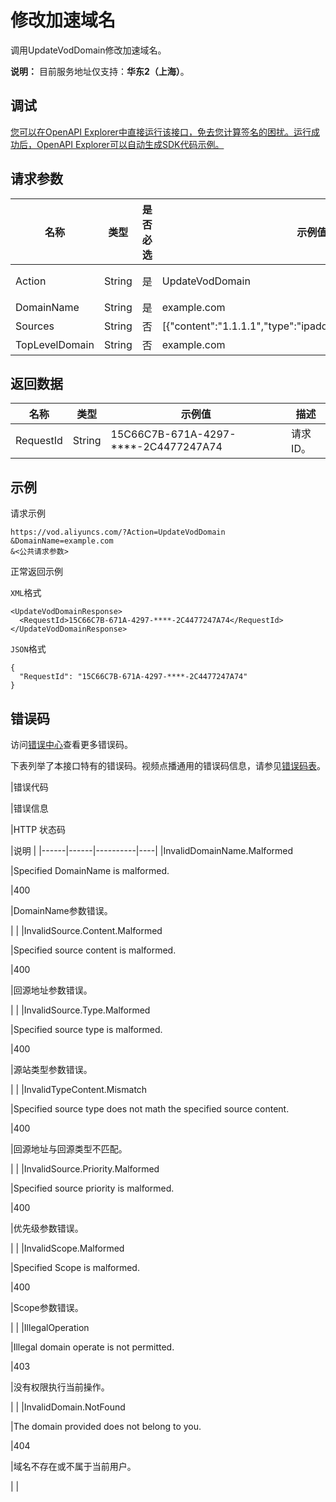 # 修改加速域名

调用UpdateVodDomain修改加速域名。

**说明：** 目前服务地址仅支持：**华东2（上海）**。

## 调试

[您可以在OpenAPI Explorer中直接运行该接口，免去您计算签名的困扰。运行成功后，OpenAPI Explorer可以自动生成SDK代码示例。](https://api.aliyun.com/#product=vod&api=UpdateVodDomain&type=RPC&version=2017-03-21)

## 请求参数

|名称|类型|是否必选|示例值|描述|
|--|--|----|---|--|
|Action|String|是|UpdateVodDomain|系统规定参数。取值：**UpdateVodDomain**。 |
|DomainName|String|是|example.com|点播加速域名。 |
|Sources|String|否|\[\{"content":"1.1.1.1","type":"ipaddr","priority":"20","port":80\}\]|回源地址列表。 |
|TopLevelDomain|String|否|example.com|顶级接入域。 |

## 返回数据

|名称|类型|示例值|描述|
|--|--|---|--|
|RequestId|String|15C66C7B-671A-4297-\*\*\*\*-2C4477247A74|请求ID。 |

## 示例

请求示例

```
https://vod.aliyuncs.com/?Action=UpdateVodDomain
&DomainName=example.com
&<公共请求参数>
```

正常返回示例

`XML`格式

```
<UpdateVodDomainResponse>
  <RequestId>15C66C7B-671A-4297-****-2C4477247A74</RequestId>
</UpdateVodDomainResponse>
```

`JSON`格式

```
{
  "RequestId": "15C66C7B-671A-4297-****-2C4477247A74"
}
```

## 错误码

访问[错误中心](https://error-center.aliyun.com/status/product/vod)查看更多错误码。

下表列举了本接口特有的错误码。视频点播通用的错误码信息，请参见[错误码表](~~52841~~)。

|错误代码

|错误信息

|HTTP 状态码

|说明 |
|------|------|----------|----|
|InvalidDomainName.Malformed

|Specified DomainName is malformed.

|400

|DomainName参数错误。

| |
|InvalidSource.Content.Malformed

|Specified source content is malformed.

|400

|回源地址参数错误。

| |
|InvalidSource.Type.Malformed

|Specified source type is malformed.

|400

|源站类型参数错误。

| |
|InvalidTypeContent.Mismatch

|Specified source type does not math the specified source content.

|400

|回源地址与回源类型不匹配。

| |
|InvalidSource.Priority.Malformed

|Specified source priority is malformed.

|400

|优先级参数错误。

| |
|InvalidScope.Malformed

|Specified Scope is malformed.

|400

|Scope参数错误。

| |
|IllegalOperation

|Illegal domain operate is not permitted.

|403

|没有权限执行当前操作。

| |
|InvalidDomain.NotFound

|The domain provided does not belong to you.

|404

|域名不存在或不属于当前用户。

| |

